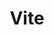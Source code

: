 ---
layout: home

title: Vite
titleTemplate: 차세대 프런트엔드 개발 툴

hero:
  name: Vite
  text: 차세대 프런트엔드 개발 툴
  tagline: 당신이 원했던 개발 환경을 시작해보세요.
  image:
    src: /logo-with-shadow.png
    alt: Vite
  actions:
    - theme: brand
      text: 시작하기
      link: /guide/
    - theme: alt
      text: Vite를 사용해야 하는 이유
      link: /guide/why
    - theme: alt
      text: GitHub
      link: https://github.com/vitejs/vite

features:
  - icon: 💡
    title: 즉각적인 서버 시작
    details: 네이티브 ESM을 이용해 번들링 없이 온디맨드로 파일을 제공할 수 있어요!
  - icon: ⚡️
    title: 빛처럼 빠른 HMR
    details: 앱 크기에 상관없이 Hot Module Replacement(HMR)는 언제나 빠르게 동작해요.
  - icon: 🛠️
    title: 다양한 기능들
    details: 추가적인 모듈의 설치 없이 TypeScript, JSX, CSS 등을 사용할 수 있어요.
  - icon: 📦
    title: 빌드 최적화
    details: 웹앱 및 라이브러리의 빌드 최적화를 위한 기본적인 설정을 제공해요.
  - icon: 🔩
    title: 범용적인 플러그인들
    details: 개발 서버 및 빌드 과정 모두 사용 가능한 Rollup 플러그인 인터페이스를 제공해요.
  - icon: 🔑
    title: Fully Typed API
    details: 유연하게 작성된 API는 TypeScript 역시 완벽하게 지원해요.
---
